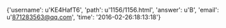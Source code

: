 {'username': u'KE4HafT6', 'path': u'1156/1156.html', 'answer': u'B', 'email': u'871283563@qq.com', 'time': '2016-02-26:18:13:18'}